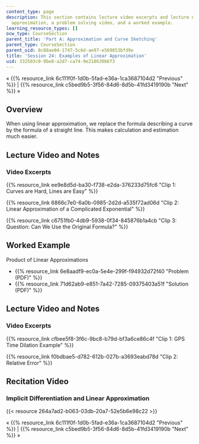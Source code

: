 ```yaml
---
content_type: page
description: This section contains lecture video excerpts and lecture notes on linear
  approximation, a problem solving video, and a worked example.
learning_resource_types: []
ocw_type: CourseSection
parent_title: 'Part A: Approximation and Curve Sketching'
parent_type: CourseSection
parent_uid: 8c88ae04-1747-5c6d-ae97-e569853bfd9e
title: 'Session 24: Examples of Linear Approximation'
uid: 332503c0-9be8-a2d7-ca74-9e218630b6f3
---
```


« {{% resource_link 6c111f0f-1d0b-5fad-e36a-1ca3687104d2 "Previous" %}} | {{% resource_link c5bed9b5-3f56-84d6-8d5b-41fd3419190b "Next" %}} »

Overview
--------

When using linear approximation, we replace the formula describing a curve by the formula of a straight line. This makes calculation and estimation much easier.

Lecture Video and Notes
-----------------------

### Video Excerpts

{{% resource_link ee9e8d5d-ba30-f738-e2da-376233d75fc6 "Clip 1: Curves are Hard, Lines are Easy" %}}

{{% resource_link 6866c7e0-6a0b-0985-2d2d-a535f72ad06d "Clip 2: Linear Approximation of a Complicated Exponential" %}}

{{% resource_link c6751fb0-4db9-5938-0f34-845876b1a4cb "Clip 3: Question: Can We Use the Original Formula?" %}}

Worked Example
--------------

Product of Linear Approximations

*   {{% resource_link 6e8aadf9-ec0a-5e4e-299f-f94932d72f40 "Problem (PDF)" %}}
*   {{% resource_link 71d62ab9-e851-7a42-7285-09375403a51f "Solution (PDF)" %}}

Lecture Video and Notes
-----------------------

### Video Excerpts

{{% resource_link cfbee5f8-3f6c-9bc8-b79d-bf3a6ce86c4f "Clip 1: GPS Time Dilation Example" %}}

{{% resource_link f0bdbae5-d782-612b-027b-a3693eabd78d "Clip 2: Relative Error" %}}

Recitation Video
----------------

### Implicit Differentiation and Linear Approximation

{{< resource 264a7ad2-b063-03db-20a7-52e5b6e98c22 >}}

« {{% resource_link 6c111f0f-1d0b-5fad-e36a-1ca3687104d2 "Previous" %}} | {{% resource_link c5bed9b5-3f56-84d6-8d5b-41fd3419190b "Next" %}} »